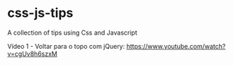 # css-js-tips
A collection of tips using Css and Javascript

Vídeo 1 - Voltar para o topo com jQuery:
https://www.youtube.com/watch?v=cgUv8h6szxM
